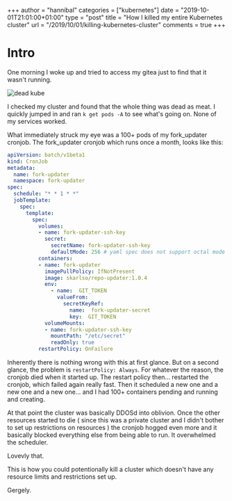 +++
author = "hannibal"
categories = ["kubernetes"]
date = "2019-10-01T21:01:00+01:00"
type = "post"
title = "How I killed my entire Kubernetes cluster"
url = "/2019/10/01/killing-kubernetes-cluster"
comments = true
+++

# Intro

One morning I woke up and tried to access my gitea just to find that it wasn't running.

![dead kube](/img/kube_dead.png)

I checked my cluster and found that the whole thing was dead as meat. I quickly jumped in and ran `k get pods -A` to see what's
going on. None of my services worked.

What immediately struck my eye was a 100+ pods of my fork_updater cronjob. The fork_updater cronjob which runs once a month, looks
like this:

~~~yaml
apiVersion: batch/v1beta1
kind: CronJob
metadata:
  name: fork-updater
  namespace: fork-updater
spec:
  schedule: "* * 1 * *"
  jobTemplate:
    spec:
      template:
        spec:
          volumes:
          - name: fork-updater-ssh-key
            secret:
              secretName: fork-updater-ssh-key
              defaultMode: 256 # yaml spec does not support octal mode
          containers:
          - name: fork-updater
            imagePullPolicy: IfNotPresent
            image: skarlso/repo-updater:1.0.4
            env:
              - name:  GIT_TOKEN
                valueFrom:
                  secretKeyRef:
                    name:  fork-updater-secret
                    key:  GIT_TOKEN
            volumeMounts:
            - name: fork-updater-ssh-key
              mountPath: "/etc/secret"
              readOnly: true
          restartPolicy: OnFailure
~~~

Inherently there is nothing wrong with this at first glance. But on a second glance, the problem is `restartPolicy: Always`.
For whatever the reason, the cronjob died when it started up. The restart policy then... restarted the cronjob, which failed again
really fast. Then it scheduled a new one and a new one and a new one... and I had 100+ containers pending and running and
creating.

At that point the cluster was basically DDOSd into oblivion. Once the other resources started to die ( since this was a private
cluster and I didn't bother to set up restrictions on resources ) the cronjob hogged even more and it basically blocked everything
else from being able to run. It overwhelmed the scheduler.

Lovevly that.

This is how you could potentionally kill a cluster which doesn't have any resource limits and restrictions set up.

Gergely.
